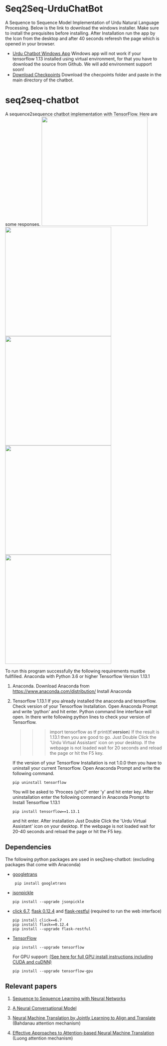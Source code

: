 # Seq2Seq-UrduChatBot
A Sequence to Sequence Model Implementation of Urdu Natural Language Processing. Below is the link to download the windows installer. Make sure to install the prequisites before installing. After Installation run the app by the Icon from the desktop and after 40 seconds referesh the page which is opened in your browser.
- [Urdu Chatbot Windows App](https://drive.google.com/open?id=1Xu12QRpuzE8g37PnZRvLgia7AwO08cjf) 
Windows app will not work if your tensorflow 1.13 installed using virtual environment, for that you have to download the source from Github. We will add environment support soon!
- [Download Checkpoints](https://drive.google.com/open?id=1l8xrbZ04mxuLA2mFILt55GbG7uODPUNz)
Download the checpoints folder and paste in the main directory of the chatbot.
# seq2seq-chatbot
A sequence2sequence chatbot implementation with TensorFlow. Here are some responses.
<img src="images/1.jpg" width="340" height="350">
<img src="images/2.jpg" width="340" height="350">
<img src="images/3.jpg" width="340" height="350">
<img src="images/4.jpg" width="340" height="350">
<img src="images/5.jpg" width="340" height="350">

To run this program successfully the following requirements mustbe fullfilled.
Anaconda with Python 3.6 or higher
Tensorflow Version 1.13.1

1. Anaconda. 
	Download Anaconda from https://www.anaconda.com/distribution/
	Install Anaconda

2. Tensorflow 1.13.1
	If you already installed the anaconda and tensorflow. Check version of your Tensorflow Installation.
	Open Anaconda Prompt and write 'python' and hit enter.
	Python command line interface will open. In there write following python lines to check your version of Tensorflow.
	>>>import tensorflow as tf
	>>>print(tf.__version__)
	If the result is 1.13.1 then you are good to go. Just Double Click the 'Urdu Virtual Assistant' icon on your desktop.
	If the webpage is not loaded wait for 20 seconds and reload the page or hit the F5 key.

	If the version of your Tensorflow Installation is not 1.0.0 then you have to uninstall your current Tensorflow.
	Open Anaconda Prompt and write the following command.
	```shell
	pip uninstall tensorflow
	```
	You will be asked to 'Procees (y/n)?' enter 'y' and hit enter key.
	After uninstallation enter the following command in Anaconda Prompt to Install Tensorflow 1.13.1
	```shell
	pip install tensorflow==1.13.1
	```
	and hit enter.
	After installation Just Double Click the 'Urdu Virtual Assistant' icon on your desktop.
	If the webpage is not loaded wait for 20-40 seconds and reload the page or hit the F5 key.

## Dependencies
The following python packages are used in seq2seq-chatbot:
(excluding packages that come with Anaconda)

- [googletrans](https://github.com/ssut/py-googletrans)
   ```shell
    pip install googletrans
    ```

- [jsonpickle](https://jsonpickle.github.io/)
    ```shell
    pip install --upgrade jsonpickle
    ```

- [click 6.7](https://palletsprojects.com/p/click/), [flask 0.12.4](http://flask.pocoo.org/) and [flask-restful](https://flask-restful.readthedocs.io/en/latest/) (required to run the web interface)
    ```shell
    pip install click==6.7
    pip install flask==0.12.4
    pip install --upgrade flask-restful
    ```
- [TensorFlow](https://www.tensorflow.org/)
    ```shell
    pip install --upgrade tensorflow
    ```
    For GPU support: [(See here for full GPU install instructions including CUDA and cuDNN)](https://www.tensorflow.org/install/)
    ```shell
    pip install --upgrade tensorflow-gpu
    ```


## Relevant papers
1. [Sequence to Sequence Learning with Neural Networks](https://arxiv.org/abs/1409.3215)

2. [A Neural Conversational Model](https://arxiv.org/abs/1506.05869)

3. [Neural Machine Translation by Jointly Learning to Align and Translate](https://arxiv.org/abs/1409.0473) (Bahdanau attention mechanism)

4. [Effective Approaches to Attention-based Neural Machine Translation](https://arxiv.org/abs/1508.04025) (Luong attention mechanism)

